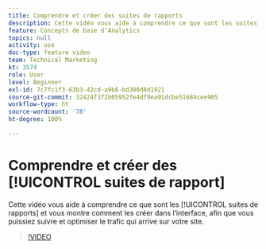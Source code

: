 ```yaml
---
title: Comprendre et créer des suites de rapports
description: Cette vidéo vous aide à comprendre ce que sont les suites de rapports, et vous montre comment les créer dans lʼinterface, afin que vous puissiez suivre et optimiser lʼanalyse des personnes qui se rendent sur votre site.
feature: Concepts de base d’Analytics
topics: null
activity: use
doc-type: feature video
team: Technical Marketing
kt: 3574
role: User
level: Beginner
exl-id: 7c7fc1f3-63b3-42cd-a9b8-bd300d8d1921
source-git-commit: 32424f3f2b05952fe4df9ea91dcbe51684cee905
workflow-type: ht
source-wordcount: '78'
ht-degree: 100%

---
```


# Comprendre et créer des [!UICONTROL suites de rapport]

Cette vidéo vous aide à comprendre ce que sont les [!UICONTROL suites de rapports] et vous montre comment les créer dans lʼinterface, afin que vous puissiez suivre et optimiser le trafic qui arrive sur votre site.

>[!VIDEO](https://video.tv.adobe.com/v/28773/?quality=12)
